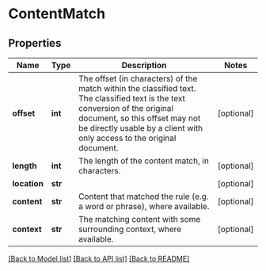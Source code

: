 # ContentMatch

## Properties
Name | Type | Description | Notes
------------ | ------------- | ------------- | -------------
**offset** | **int** | The offset (in characters) of the match within the classified text.  The classified text is the text conversion of the original document, so this offset may not be directly usable by a client with only access to the original document. | [optional] 
**length** | **int** | The length of the content match, in characters. | [optional] 
**location** | **str** |  | [optional] 
**content** | **str** | Content that matched the rule (e.g. a word or phrase), where available. | [optional] 
**context** | **str** | The matching content with some surrounding context, where available. | [optional] 

[[Back to Model list]](../README.md#documentation-for-models) [[Back to API list]](../README.md#documentation-for-api-endpoints) [[Back to README]](../README.md)


